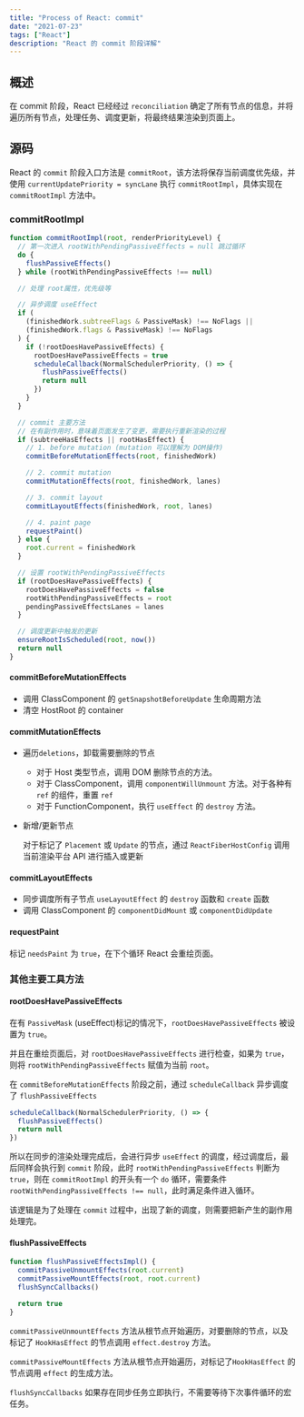 ```yaml
---
title: "Process of React: commit"
date: "2021-07-23"
tags: ["React"]
description: "React 的 commit 阶段详解"
---
```


## 概述

在 commit 阶段，React 已经经过 `reconciliation` 确定了所有节点的信息，并将遍历所有节点，处理任务、调度更新，将最终结果渲染到页面上。

## 源码

React 的 `commit` 阶段入口方法是 `commitRoot`，该方法将保存当前调度优先级，并使用 `currentUpdatePriority = syncLane` 执行 `commitRootImpl`，具体实现在 `commitRootImpl` 方法中。

### commitRootImpl

```ts
function commitRootImpl(root, renderPriorityLevel) {
  // 第一次进入 rootWithPendingPassiveEffects = null 跳过循环
  do {
    flushPassiveEffects()
  } while (rootWithPendingPassiveEffects !== null)

  // 处理 root属性，优先级等

  // 异步调度 useEffect
  if (
    (finishedWork.subtreeFlags & PassiveMask) !== NoFlags ||
    (finishedWork.flags & PassiveMask) !== NoFlags
  ) {
    if (!rootDoesHavePassiveEffects) {
      rootDoesHavePassiveEffects = true
      scheduleCallback(NormalSchedulerPriority, () => {
        flushPassiveEffects()
        return null
      })
    }
  }

  // commit 主要方法
  // 在有副作用时，意味着页面发生了变更，需要执行重新渲染的过程
  if (subtreeHasEffects || rootHasEffect) {
    // 1. before mutation (mutation 可以理解为 DOM操作)
    commitBeforeMutationEffects(root, finishedWork)

    // 2. commit mutation
    commitMutationEffects(root, finishedWork, lanes)

    // 3. commit layout
    commitLayoutEffects(finishedWork, root, lanes)

    // 4. paint page
    requestPaint()
  } else {
    root.current = finishedWork
  }

  // 设置 rootWithPendingPassiveEffects
  if (rootDoesHavePassiveEffects) {
    rootDoesHavePassiveEffects = false
    rootWithPendingPassiveEffects = root
    pendingPassiveEffectsLanes = lanes
  }

  // 调度更新中触发的更新
  ensureRootIsScheduled(root, now())
  return null
}
```

#### commitBeforeMutationEffects

- 调用 ClassComponent 的 `getSnapshotBeforeUpdate` 生命周期方法
- 清空 HostRoot 的 container

#### commitMutationEffects

- 遍历`deletions`，卸载需要删除的节点

  - 对于 Host 类型节点，调用 DOM 删除节点的方法。
  - 对于 ClassComponent，调用 `componentWillUnmount` 方法。对于各种有 `ref` 的组件，重置 `ref`
  - 对于 FunctionComponent，执行 `useEffect` 的 `destroy` 方法。

- 新增/更新节点

  对于标记了 `Placement` 或 `Update` 的节点，通过 `ReactFiberHostConfig` 调用当前渲染平台 API 进行插入或更新

#### commitLayoutEffects

- 同步调度所有子节点 `useLayoutEffect` 的 `destroy` 函数和 `create` 函数
- 调用 ClassComponent 的 `componentDidMount` 或 `componentDidUpdate`

#### requestPaint

标记 `needsPaint` 为 `true`，在下个循环 React 会重绘页面。

### 其他主要工具方法

#### rootDoesHavePassiveEffects

在有 `PassiveMask` (useEffect)标记的情况下，`rootDoesHavePassiveEffects` 被设置为 `true`。

并且在重绘页面后，对 `rootDoesHavePassiveEffects` 进行检查，如果为 `true`，则将 `rootWithPendingPassiveEffects` 赋值为当前 `root`。

在 `commitBeforeMutationEffects` 阶段之前，通过 `scheduleCallback` 异步调度了 `flushPassiveEffects`

```ts
scheduleCallback(NormalSchedulerPriority, () => {
  flushPassiveEffects()
  return null
})
```

所以在同步的渲染处理完成后，会进行异步 `useEffect` 的调度，经过调度后，最后同样会执行到 `commit` 阶段，此时 `rootWithPendingPassiveEffects` 判断为 `true`，则在 `commitRootImpl` 的开头有一个 `do` 循环，需要条件 `rootWithPendingPassiveEffects !== null`，此时满足条件进入循环。

该逻辑是为了处理在 `commit` 过程中，出现了新的调度，则需要把新产生的副作用处理完。

#### flushPassiveEffects

```ts
function flushPassiveEffectsImpl() {
  commitPassiveUnmountEffects(root.current)
  commitPassiveMountEffects(root, root.current)
  flushSyncCallbacks()

  return true
}
```

`commitPassiveUnmountEffects` 方法从根节点开始遍历，对要删除的节点，以及标记了 `HookHasEffect` 的节点调用 `effect.destroy` 方法。

`commitPassiveMountEffects` 方法从根节点开始遍历，对标记了`HookHasEffect` 的节点调用 `effect` 的生成方法。

`flushSyncCallbacks` 如果存在同步任务立即执行，不需要等待下次事件循环的宏任务。
